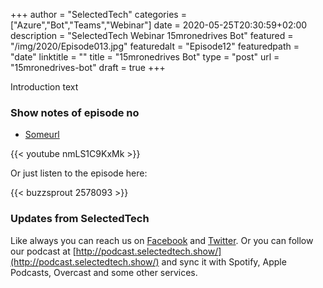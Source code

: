 +++
author = "SelectedTech"
categories = ["Azure","Bot","Teams","Webinar"]
date = 2020-05-25T20:30:59+02:00
description = "SelectedTech Webinar 15mronedrives Bot"
featured = "/img/2020/Episode013.jpg"
featuredalt = "Episode12"
featuredpath = "date"
linktitle = ""
title = "15mronedrives Bot"
type = "post"
url = "15mronedrives-bot"
draft = true
+++

Introduction text

### Show notes of episode no

- [Someurl](https://www.selectedtech.show)

{{< youtube nmLS1C9KxMk >}}

Or just listen to the episode here:

{{< buzzsprout 2578093 >}}

### Updates from SelectedTech

Like always you can reach us on [Facebook](https://www.facebook.com/SelectedTechPage/) and [Twitter](https://twitter.com/selectedtech). Or you can follow our podcast at [http://podcast.selectedtech.show/](http://podcast.selectedtech.show/) and sync it with Spotify, Apple Podcasts, Overcast and some other services.
